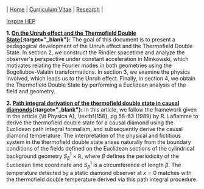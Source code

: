 | [Home](/index.md) | [Curriculum Vitae](/CurriculumVitae.md) | [Research](/Research.md) |

[Inspire HEP](https://inspirehep.net/authors/1964689?ui-citation-summary=true)

**1. [On the Unruh effect and the Thermofield Double State](https://arxiv.org/abs/2001.09869){:target="_blank"}:** The goal of this document is to present a pedagogical development of the Unruh effect and the Thermofield Double State. In section 2, we construct the Rindler spacetime and analyze the observer's perspective under constant acceleration in Minkowski, which motivates relating the Fourier modes in both geometries using the Bogoliubov-Valatin transformations. In section 3, we examine the physics involved, which leads us to the Unruh effect. Finally, in section 4, we obtain the Thermofield Double State by performing a Euclidean analysis of the field and geometry.

**2. [Path integral derivation of the thermofield double state in causal diamonds](https://arxiv.org/abs/2312.03541){:target="_blank"}:** In this article, we follow the framework given in the article {\it Physica A}, \textbf{158}, pg 58-63 (1989) by R. Laflamme to derive the thermofield double state for a causal diamond using the Euclidean path integral formalism, and subsequently derive the causal diamond temperature. The interpretation of the physical and fictitious system in the thermofield double state arises naturally from the boundary conditions of the fields defined on the Euclidean sections of the cylindrical background geometry $S^{1}_{\beta}\times \mathbb{R}$, where $\beta$ defines the periodicity of the Euclidean time coordinate and $S^{1}_{\beta}$ is a circumference of length $\beta$. The temperature detected by a static diamond observer at $x=0$ matches with the thermofield double temperature derived via this path integral procedure.
